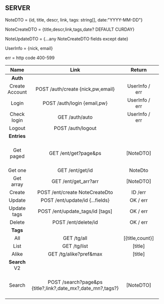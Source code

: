 
## SERVER

NoteDTO = {id, title, descr, link, tags: string[], date:"YYYY-MM-DD"}

NoteCreateDTO = {title,descr,link,tags,date? DEFAULT CURDAY}

NoteUpdateDTO = {...any NoteCreateDTO fields except date}

UserInfo = {nick, email}

err = http code 400-599

|Name|Link|Return|Info|
|:-: |:-: |:-:   |:-:|
|__Auth__|||
|Create Account| POST /auth/create {nick,pw,email} | UserInfo / err | err = email already used|
|Login         | POST /auth/login {email,pw}       | UserInfo / err | err = wrong email or pw|
|Check login| GET  /auth/auto | UserInfo / err |
|Logout|POST /auth/logout |  |
|__Entries__|||
|Get paged|GET /ent/get?page&ps|[NoteDTO]|ps = pagesize. Empty set in case of page overflow|
|Get one|GET /ent/get/id|NoteDto|
|Get array| GET /ent/get_arr?arr|[NoteDTO]| arr=id1,id2,id3...
|Create|POST /ent/create NoteCreateDto | ID /err |
|Update|POST /ent/update/id {...fields}| OK / err|
|Update tags|POST /ent/update_tags/id [tags]| OK / err|
|Delete|POST /ent/delete/id | OK / err|
|__Tags__|||
|All|GET /tg/all|[{title,count}]|
|List|GET /tg/list|[title]|
|Alike| GET /tg/alike?pref&max| [title] |
|__Search__ V2||
|Search|POST /search?page&ps {title?,link?,date_mx?,date_mn?,tags?}|[NoteDTO]| ps = pagesize. Empty set in case of page overflow|
